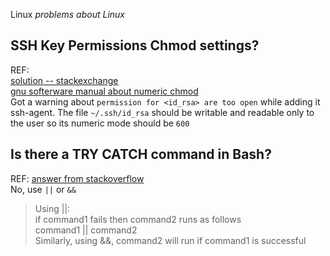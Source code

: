 Linux 
_problems about Linux_

## SSH Key Permissions Chmod settings?
REF:  
[solution -- stackexchange](https://unix.stackexchange.com/questions/257590/ssh-key-permissions-chmod-settings)  
[gnu softerware manual about numeric chmod](https://www.gnu.org/software/coreutils/manual/html_node/Numeric-Modes.html#Numeric-Modes)  
Got a warning about ```permission for <id_rsa> are too open``` while adding it ssh-agent. 
The file ```~/.ssh/id_rsa``` should be writable and readable only to the user so its numeric mode should be ```600``` 

## Is there a TRY CATCH command in Bash?
REF: [answer from stackoverflow](https://stackoverflow.com/questions/22009364/is-there-a-try-catch-command-in-bash)  
No, use ```||``` or ```&&```
> Using ||:  
> if command1 fails then command2 runs as follows  
> command1 || command2  
> Similarly, using &&, command2 will run if command1 is successful
